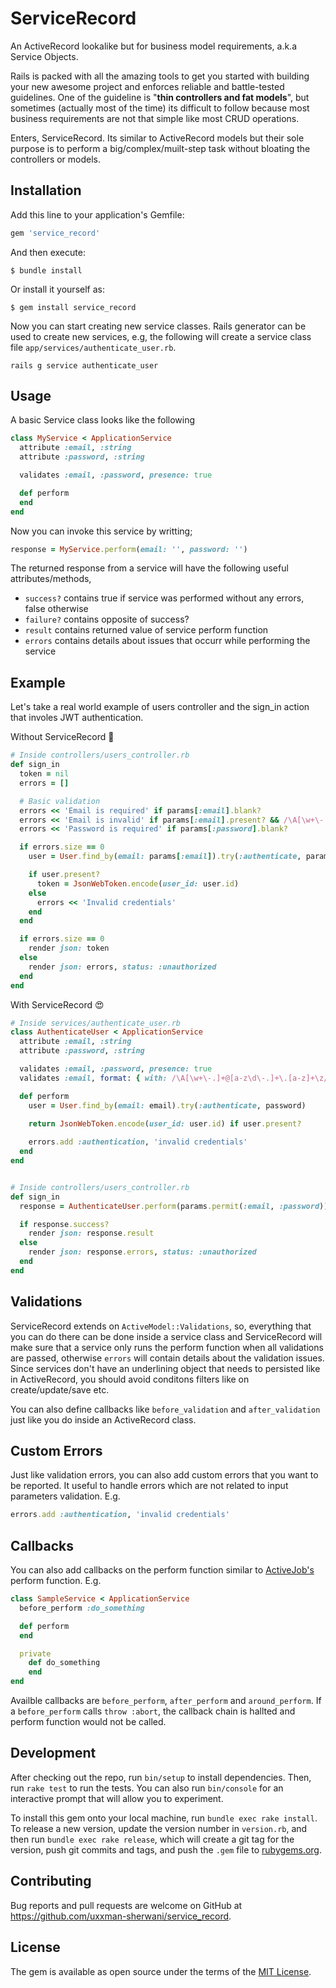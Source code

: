 # ServiceRecord

An ActiveRecord lookalike but for business model requirements, a.k.a Service Objects.

Rails is packed with all the amazing tools to get you started with building your new awesome project and enforces reliable and battle-tested guidelines. One of the guideline is "**thin controllers and fat models**", but sometimes (actually most of the time) its difficult to follow because most business requirements are not that simple like most CRUD operations. 

Enters, ServiceRecord. Its similar to ActiveRecord models but their sole purpose is to perform a big/complex/muilt-step task without bloating the controllers or models.

## Installation

Add this line to your application's Gemfile:

```ruby
gem 'service_record'
```

And then execute:

```shell
$ bundle install
```

Or install it yourself as:

```shell
$ gem install service_record
```

Now you can start creating new service classes. Rails generator can be used to create new services, e.g, the following will create a service class file `app/services/authenticate_user.rb`.

```shell
rails g service authenticate_user
```

## Usage

A basic Service class looks like the following

```ruby
class MyService < ApplicationService
  attribute :email, :string
  attribute :password, :string

  validates :email, :password, presence: true

  def perform
  end
end
```

Now you can invoke this service by writting;

```ruby
response = MyService.perform(email: '', password: '')
```

The returned response from a service will have the following useful attributes/methods,

* `success?` contains true if service was performed without any errors, false otherwise
* `failure?` contains opposite of success?
* `result` contains returned value of service perform function
* `errors` contains details about issues that occurr while performing the service 



## Example

Let's take a real world example of users controller and the sign_in action that involes JWT authentication.

Without ServiceRecord 🙈

```ruby
# Inside controllers/users_controller.rb
def sign_in
  token = nil
  errors = []

  # Basic validation
  errors << 'Email is required' if params[:email].blank?
  errors << 'Email is invalid' if params[:email].present? && /\A[\w+\-.]+@[a-z\d\-.]+\.[a-z]+\z/i.match?(params[:email])
  errors << 'Password is required' if params[:password].blank?

  if errors.size == 0
    user = User.find_by(email: params[:email]).try(:authenticate, params[:password])

    if user.present?
      token = JsonWebToken.encode(user_id: user.id)
    else
      errors << 'Invalid credentials'
    end
  end

  if errors.size == 0
    render json: token
  else
    render json: errors, status: :unauthorized
  end
end
```

With ServiceRecord 😍

```ruby
# Inside services/authenticate_user.rb
class AuthenticateUser < ApplicationService
  attribute :email, :string
  attribute :password, :string

  validates :email, :password, presence: true
  validates :email, format: { with: /\A[\w+\-.]+@[a-z\d\-.]+\.[a-z]+\z/i }

  def perform
    user = User.find_by(email: email).try(:authenticate, password)

    return JsonWebToken.encode(user_id: user.id) if user.present?
    
    errors.add :authentication, 'invalid credentials'
  end
end


# Inside controllers/users_controller.rb
def sign_in
  response = AuthenticateUser.perform(params.permit(:email, :password))

  if response.success?
    render json: response.result
  else
    render json: response.errors, status: :unauthorized
  end
end
```

## Validations

ServiceRecord extends on `ActiveModel::Validations`, so, everything that you can do there can be done inside a service class and ServiceRecord will make sure that a service only runs the perform function when all validations are passed, otherwise `errors` will contain details about the validation issues. Since services don't have an underlining object that needs to persisted like in ActiveRecord, you should avoid conditons filters like on create/update/save etc.

You can also define callbacks like `before_validation` and `after_validation` just like you do inside an ActiveRecord class.


## Custom Errors

Just like validation errors, you can also add custom errors that you want to be reported. It useful to handle errors which are not related to input parameters validation. E.g.

```ruby
errors.add :authentication, 'invalid credentials'
```

## Callbacks

You can also add callbacks on the perform function similar to [ActiveJob's](https://edgeguides.rubyonrails.org/active_job_basics.html#callbacks) perform function. E.g.

```ruby
class SampleService < ApplicationService
  before_perform :do_something

  def perform
  end

  private
    def do_something
    end
end
```

Availble callbacks are `before_perform`, `after_perform` and `around_perform`. If a `before_perform` calls `throw :abort`, the callback chain is hallted and perform function would not be called.


## Development

After checking out the repo, run `bin/setup` to install dependencies. Then, run `rake test` to run the tests. You can also run `bin/console` for an interactive prompt that will allow you to experiment.

To install this gem onto your local machine, run `bundle exec rake install`. To release a new version, update the version number in `version.rb`, and then run `bundle exec rake release`, which will create a git tag for the version, push git commits and tags, and push the `.gem` file to [rubygems.org](https://rubygems.org).

## Contributing

Bug reports and pull requests are welcome on GitHub at https://github.com/uxxman-sherwani/service_record.


## License

The gem is available as open source under the terms of the [MIT License](https://opensource.org/licenses/MIT).

